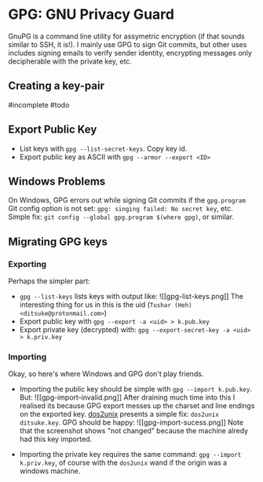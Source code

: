 # GPG: GNU Privacy Guard
GnuPG is a command line utility for assymetric encryption (if that sounds similar to SSH, it is!). I mainly use GPG to sign Git commits, but other uses includes signing emails to verify sender identity, encrypting messages only decipherable with the private key, etc.

## Creating a key-pair
#incomplete #todo

## Export Public Key
- List keys with `gpg --list-secret-keys`. Copy key id.
- Export public key as ASCII with `gpg --armor --export <ID>`

## Windows Problems
On Windows, GPG errors out while signing Git commits if the `gpg.program` Git config option is not set:
`gpg: singing failed: No secret key`, etc.
Simple fix: `git config --global gpg.program $(where gpg)`, or similar.

## Migrating GPG keys
### Exporting
Perhaps the simpler part:
- `gpg --list-keys` lists keys with output like:
  ![[gpg-list-keys.png]]
The interesting thing for us in this is the uid (`Tushar (Heh) <ditsuke@protonmail.com>`)
- Export public key with `gpg --export -a <uid> > k.pub.key`
- Export private key (decrypted) with: `gpg --export-secret-key -a <uid> > k.priv.key`
### Importing
Okay, so here's where Windows and GPG don't play friends.
- Importing the public key should be simple with `gpg --import k.pub.key`. But:
  ![[gpg-import-invalid.png]]
  After draining much time into this I realised its because GPG export messes up the charset and line endings on the exported key. [dos2unix](dos2unix) presents a simple fix: `dos2unix ditsuke.key`. GPG should be happy:
  ![[gpg-import-sucess.png]]
  Note that the screenshot shows "not changed" because the machine alredy had this key imported.

- Importing the private key requires the same command: `gpg --import k.priv.key`, of course with the `dos2unix` wand if the origin was a windows machine.